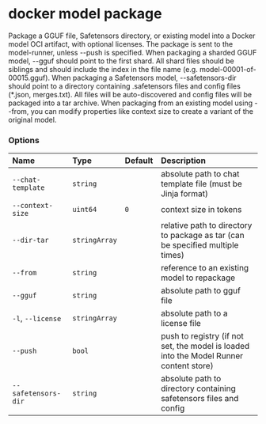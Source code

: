 # docker model package

<!---MARKER_GEN_START-->
Package a GGUF file, Safetensors directory, or existing model into a Docker model OCI artifact, with optional licenses. The package is sent to the model-runner, unless --push is specified.
When packaging a sharded GGUF model, --gguf should point to the first shard. All shard files should be siblings and should include the index in the file name (e.g. model-00001-of-00015.gguf).
When packaging a Safetensors model, --safetensors-dir should point to a directory containing .safetensors files and config files (*.json, merges.txt). All files will be auto-discovered and config files will be packaged into a tar archive.
When packaging from an existing model using --from, you can modify properties like context size to create a variant of the original model.

### Options

| Name                | Type          | Default | Description                                                                            |
|:--------------------|:--------------|:--------|:---------------------------------------------------------------------------------------|
| `--chat-template`   | `string`      |         | absolute path to chat template file (must be Jinja format)                             |
| `--context-size`    | `uint64`      | `0`     | context size in tokens                                                                 |
| `--dir-tar`         | `stringArray` |         | relative path to directory to package as tar (can be specified multiple times)         |
| `--from`            | `string`      |         | reference to an existing model to repackage                                            |
| `--gguf`            | `string`      |         | absolute path to gguf file                                                             |
| `-l`, `--license`   | `stringArray` |         | absolute path to a license file                                                        |
| `--push`            | `bool`        |         | push to registry (if not set, the model is loaded into the Model Runner content store) |
| `--safetensors-dir` | `string`      |         | absolute path to directory containing safetensors files and config                     |


<!---MARKER_GEN_END-->

